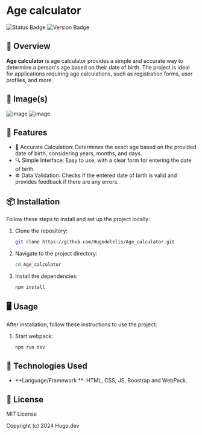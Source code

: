 # Age calculator

![Status Badge](https://img.shields.io/badge/status-invative-red)
![Version Badge](https://img.shields.io/badge/version-1.0.0-blue)

## 📖 Overview

**Age calculator** is age calculator provides a simple and accurate way to determine a person's age based on their date of birth. The project is ideal for applications requiring age calculations, such as registration forms, user profiles, and more.
## 📸 Image(s)
![image](https://github.com/user-attachments/assets/546daefc-d9d8-4126-9e9a-a832fc271983)
![image](https://github.com/user-attachments/assets/eab7dd15-a74d-4f7b-8b8d-930435719ef3)


## 🚀 Features

- 🌟 Accurate Calculation: Determines the exact age based on the provided date of birth, considering years, months, and days.
- 🔍 Simple Interface: Easy to use, with a clear form for entering the date of birth.
- ⚙️ Data Validation: Checks if the entered date of birth is valid and provides feedback if there are any errors.

## 📦 Installation

Follow these steps to install and set up the project locally:

1. Clone the repository:
    ```bash
    git clone https://github.com/Hugodelelis/Age_calculator.git
    ```
2. Navigate to the project directory:
    ```bash
    cd Age_calculator
    ```
3. Install the dependencies:
    ```bash
    npm install
    ```

## 🖥️ Usage

After installation, follow these instructions to use the project:

1. Start webpack:
    ```bash
    npm run dev
    ```

## 🔧 Technologies Used

- **Language/Framework **: HTML, CSS, JS, Boostrap and WebPack.

## 📜 License
MIT License

Copyright (c) 2024 Hugo.dev
